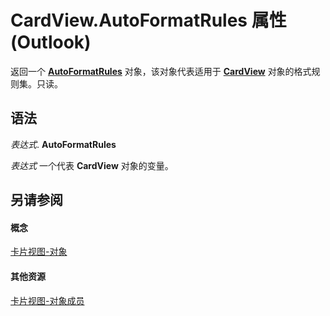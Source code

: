 
# CardView.AutoFormatRules 属性 (Outlook)

返回一个  **[AutoFormatRules](74514b71-964c-f17b-4df6-e1a5c5ed2b52.md)** 对象，该对象代表适用于 **[CardView](cdac229b-f2b6-9ecb-e1a7-b53509426570.md)** 对象的格式规则集。只读。


## 语法

 _表达式_. **AutoFormatRules**

 _表达式_ 一个代表 **CardView** 对象的变量。


## 另请参阅


#### 概念


[卡片视图-对象](cdac229b-f2b6-9ecb-e1a7-b53509426570.md)
#### 其他资源


[卡片视图-对象成员](8b9eda10-1ece-c961-e432-3fca6dfb4f07.md)